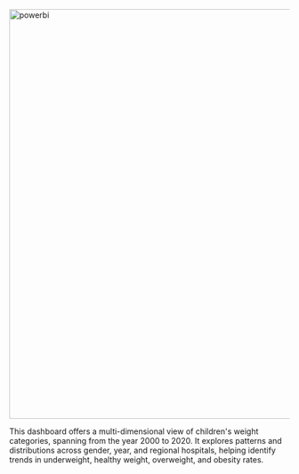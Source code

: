 <img width="1312" height="737" alt="powerbi" src="https://github.com/user-attachments/assets/7447fb60-590b-4883-8163-ec59edd5bf79" />




This dashboard offers a multi-dimensional view of children's weight categories, spanning from the year 2000 to 2020. It explores patterns and distributions across gender, year, and regional hospitals, helping identify trends in underweight, healthy weight, overweight, and obesity rates.
